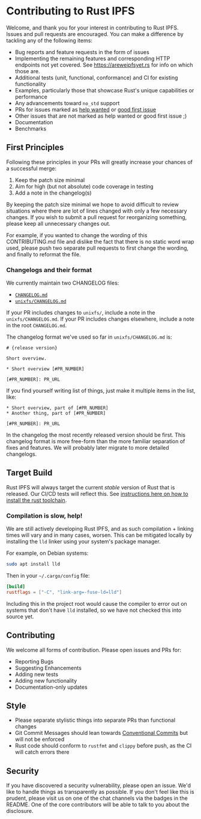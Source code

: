 # Contributing to Rust IPFS

Welcome, and thank you for your interest in contributing to Rust IPFS. Issues and pull requests
are encouraged. You can make a difference by tackling any of the following items:

* Bug reports and feature requests in the form of issues
* Implementing the remaining features and corresponding HTTP endpoints not yet covered. See https://areweipfsyet.rs for info on which those are.
* Additional tests (unit, functional, conformance) and CI for existing functionality
* Examples, particularly those that showcase Rust's unique capabilities or performance
* Any advancements toward `no_std` support
* PRs for issues marked as [help wanted](https://github.com/rs-ipfs/rust-ipfs/issues?q=is%3Aopen+is%3Aissue+label%3A%22help+wanted%22) or [good first issue](https://github.com/rs-ipfs/rust-ipfs/issues?q=is%3Aopen+is%3Aissue+label%3A%22good+first+issue%22)
* Other issues that are not marked as help wanted or good first issue ;)
* Documentation
* Benchmarks

## First Principles

Following these principles in your PRs will greatly increase your chances of a successful merge:

1. Keep the patch size minimal
2. Aim for high (but not absolute) code coverage in testing
3. Add a note in the changelog(s)

By keeping the patch size minimal we hope to avoid difficult to review situations where there are lot of lines changed with only a few necessary changes. If you wish to submit a pull request for reorganizing something, please keep all unnecessary changes out.

For example, if you wanted to change the wording of this CONTRIBUTING.md file and dislike the fact that there is no static word wrap used, please push two separate pull requests to first change the wording, and finally to reformat the file.

### Changelogs and their format

We currently maintain two CHANGELOG files:

* [`CHANGELOG.md`](./CHANGELOG.md)
* [`unixfs/CHANGELOG.md`](./unixfs/CHANGELOG.md)

If your PR includes changes to `unixfs/`, include a note in the
`unixfs/CHANGELOG.md`. If your PR includes changes elsewhere, include a note in
the root `CHANGELOG.md`.

The changelog format we've used so far in `unixfs/CHANGELOG.md` is:

```
# {release version}

Short overview.

* Short overview [#PR_NUMBER]

[#PR_NUMBER]: PR_URL
```

If you find yourself writing list of things, just make it multiple items in the
list, like:

```
* Short overview, part of [#PR_NUMBER]
* Another thing, part of [#PR_NUMBER]

[#PR_NUMBER]: PR_URL
```

In the changelog the most recently released version should be first. This
changelog format is more free-form than the more familiar separation of fixes
and features. We will probably later migrate to more detailed changelogs.

## Target Build

Rust IPFS will always target the current _stable_ version of Rust that is released. Our CI/CD tests will reflect this. See [instructions here on how to install the rust toolchain](https://doc.rust-lang.org/book/ch01-01-installation.html).

### Compilation is slow, help!

We are still actively developing Rust IPFS, and as such compilation + linking times will vary and in many cases, worsen. This can be mitigated locally by installing the `lld` linker using your system's package manager.

For example, on Debian systems:

```bash
sudo apt install lld
```

Then in your `~/.cargo/config` file:

```toml
[build]
rustflags = ["-C", "link-arg=-fuse-ld=lld"]
```

Including this in the project root would cause the compiler to error out on systems that don't have `lld` installed, so we have not checked this into source yet.

## Contributing

We welcome all forms of contribution. Please open issues and PRs for:

- Reporting Bugs
- Suggesting Enhancements
- Adding new tests
- Adding new functionality
- Documentation-only updates

## Style

- Please separate stylistic things into separate PRs than functional changes
- Git Commit Messages should lean towards [Conventional Commits](https://www.conventionalcommits.org/en/v1.0.0/) but will not be enforced
- Rust code should conform to `rustfmt` and `clippy` before push, as the CI will catch errors there

## Security

If you have discovered a security vulnerability, please open an issue. We'd like to handle things as transparently as possible. If you don't feel like this is prudent, please visit us on one of the chat channels via the badges in the README. One of the core contributors will be able to talk to you about the disclosure.
